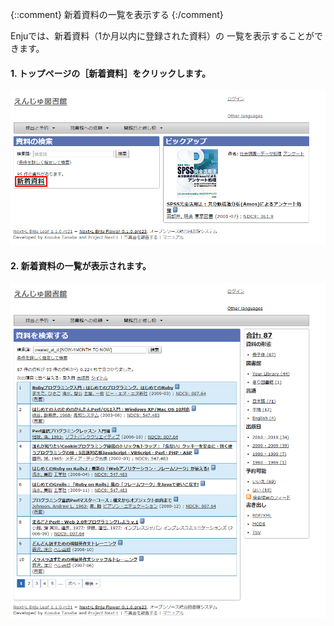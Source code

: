 {::comment} 新着資料の一覧を表示する {:/comment}

Enjuでは、新着資料（1か月以内に登録された資料）の
一覧を表示することができます。

#### 1. トップページの［新着資料］をクリックします。  

![新着資料](../assets/images/image_operation_133.png)

#### 2. 新着資料の一覧が表示されます。  

![新着資料の一覧](../assets/images/image_operation_134.png)
